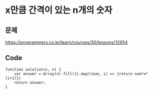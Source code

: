 x만큼 간격이 있는 n개의 숫자
===

문제
---
https://programmers.co.kr/learn/courses/30/lessons/12954

Code
---
```
function solution(x, n) {
    var answer = Array(n).fill(1).map((num, i) => {return num*x*(i+1)})
    return answer;
}
```
